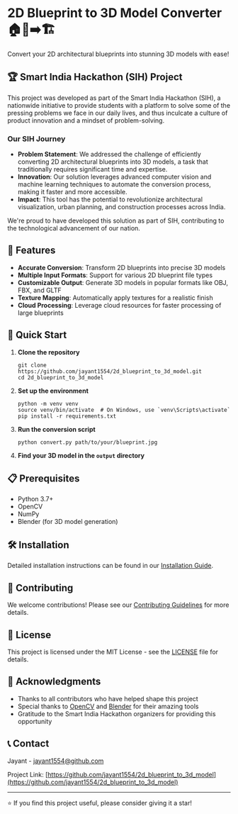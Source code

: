 # 2D Blueprint to 3D Model Converter 🏠📐➡️🏗️

Convert your 2D architectural blueprints into stunning 3D models with ease!

## 🏆 Smart India Hackathon (SIH) Project

This project was developed as part of the Smart India Hackathon (SIH), a nationwide initiative to provide students with a platform to solve some of the pressing problems we face in our daily lives, and thus inculcate a culture of product innovation and a mindset of problem-solving.

### Our SIH Journey

- **Problem Statement**: We addressed the challenge of efficiently converting 2D architectural blueprints into 3D models, a task that traditionally requires significant time and expertise.
- **Innovation**: Our solution leverages advanced computer vision and machine learning techniques to automate the conversion process, making it faster and more accessible.
- **Impact**: This tool has the potential to revolutionize architectural visualization, urban planning, and construction processes across India.

We're proud to have developed this solution as part of SIH, contributing to the technological advancement of our nation.

## 🌟 Features

- **Accurate Conversion**: Transform 2D blueprints into precise 3D models
- **Multiple Input Formats**: Support for various 2D blueprint file types
- **Customizable Output**: Generate 3D models in popular formats like OBJ, FBX, and GLTF
- **Texture Mapping**: Automatically apply textures for a realistic finish
- **Cloud Processing**: Leverage cloud resources for faster processing of large blueprints

## 🚀 Quick Start

1. **Clone the repository**
   ```
   git clone https://github.com/jayant1554/2d_blueprint_to_3d_model.git
   cd 2d_blueprint_to_3d_model
   ```

2. **Set up the environment**
   ```
   python -m venv venv
   source venv/bin/activate  # On Windows, use `venv\Scripts\activate`
   pip install -r requirements.txt
   ```

3. **Run the conversion script**
   ```
   python convert.py path/to/your/blueprint.jpg
   ```

4. **Find your 3D model in the `output` directory**

## 📋 Prerequisites

- Python 3.7+
- OpenCV
- NumPy
- Blender (for 3D model generation)

## 🛠️ Installation

Detailed installation instructions can be found in our [Installation Guide](docs/INSTALL.md).

## 🤝 Contributing

We welcome contributions! Please see our [Contributing Guidelines](CONTRIBUTING.md) for more details.

## 📄 License

This project is licensed under the MIT License - see the [LICENSE](LICENSE) file for details.

## 🙏 Acknowledgments

- Thanks to all contributors who have helped shape this project
- Special thanks to [OpenCV](https://opencv.org/) and [Blender](https://www.blender.org/) for their amazing tools
- Gratitude to the Smart India Hackathon organizers for providing this opportunity

## 📞 Contact

Jayant - [jayant1554@github.com](mailto:jayant1554@github.com)

Project Link: [https://github.com/jayant1554/2d_blueprint_to_3d_model](https://github.com/jayant1554/2d_blueprint_to_3d_model)

---

⭐️ If you find this project useful, please consider giving it a star!
